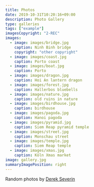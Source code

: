 ```yaml
---
title: Photos
date: 2019-10-31T10:20:16+09:00
description: Photo Gallery
type: galleries
tags: ["example"]
imagesCopyright: "2-REC"
images:
  - image: images/bridge.jpg
    caption: Ninh Binh bridge
    copyright: "other copyright"
  - image: images/coast.jpg
    caption: Porto coast
  - image: images/boat.jpg
    caption: Porto
  - image: images/dragon.jpg
    caption: Hoi An lantern dragon
  - image: images/forest.jpg
    caption: Hallerbos bluebells
  - image: images/nature.jpg
    caption: old ruins in nature
  - image: images/birdhouse.jpg
    caption: birdhouse
  - image: images/pagoda.jpg
    caption: Hanoi pagoda
  - image: images/pyramid.jpg
    caption: Siem Reap pyramid temple
  - image: images/street.jpg
    caption: Monschau street
  - image: images/temple.jpg
    caption: Siem Reap temple
  - image: images/xmas.jpg
    caption: Köln Xmas market
image: gallery.jpg
summaryImagePosition: right
---
```


Random photos by <a href="https://derekseverin.netlify.app/" target="_blank">Derek Severin</a>